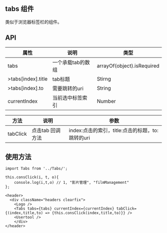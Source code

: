 ## tabs 组件  
类似于浏览器标签栏的组件。

## API  

| 属性 | 说明 | 类型 |
| --- | --- | --- |
| tabs | 一个承载tab的数组 | arrayOf(object).isRequired |
| >tabs[index].title | tab标题 | Stirng |
| >tabs[index].to | 需要跳转的uri | String |
| currentIndex | 当前选中标签索引 | Number |


| 方法 | 说明 | 参数 |
| --- | --- | --- |
| tabClick | 点击tab 回调方法 | index:点击的索引，title:点击的标题，to:跳转的uri |

## 使用方法  

```
import Tabs from '../Tabs/';

this.consClick(i, t, o){
    console.log(i,t,o) // 1, "影片管理", "filmManagement"
}; 

<header>
  <div className="headers clearfix">
    <Logo />
    <Tabs tabs={tabs} currentIndex={currentIndex} tabClick={(index,title,to) => {this.consClick(index,title,to)}} />
    <Usertool />
    </div>
</header>
```


